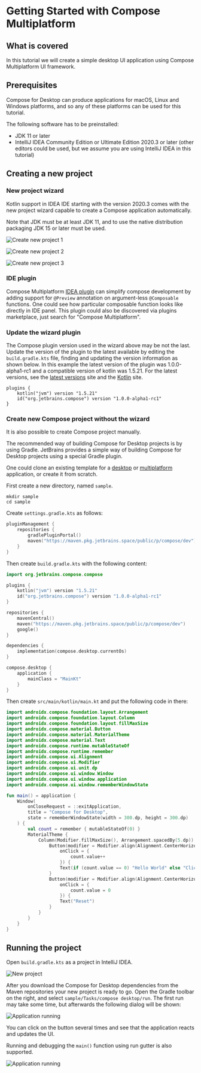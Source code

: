 # Getting Started with Compose Multiplatform

## What is covered

In this tutorial we will create a simple desktop UI application
using Compose Multiplatform UI framework.

## Prerequisites

 Compose for Desktop can produce applications for macOS, Linux and Windows platforms,
and so any of these platforms can be used for this tutorial.

The following software has to be preinstalled:
   * JDK 11 or later
   * IntelliJ IDEA Community Edition or Ultimate Edition 2020.3 or later (other editors could be used, but we assume you are using IntelliJ IDEA in this tutorial)

## Creating a new project

### New project wizard

Kotlin support in IDEA IDE starting with the version 2020.3 comes with the new project wizard
capable to create a Compose application automatically.

Note that JDK must be at least JDK 11, and to use the native distribution
packaging JDK 15 or later must be used.

![Create new project 1](screen3.png)

![Create new project 2](screen4.png)

![Create new project 3](screen5.png)

### IDE plugin

Compose Multiplatform [IDEA plugin](https://plugins.jetbrains.com/plugin/16541-compose-multiplatform-ide-support)
can simplify compose development by adding support for `@Preview` annotation on argument-less
`@Composable` functions. One could see how particular composable function looks like
directly in IDE panel. This plugin could also be discovered via plugins marketplace,
just search for "Compose Multiplatform".

### Update the wizard plugin

The Сompose plugin version used in the wizard above may be not the last. Update the version of the plugin to the latest available by editing the `build.gradle.kts` file, finding and updating the version information as shown below. In this example the latest version of the plugin was 1.0.0-alpha1-rc1 and a compatible version of kotlin was 1.5.21. For the latest versions, see the [latest versions](https://github.com/JetBrains/compose-jb/releases) site and the [Kotlin](https://kotlinlang.org/) site.
```
plugins {
    kotlin("jvm") version "1.5.21"
    id("org.jetbrains.compose") version "1.0.0-alpha1-rc1"
}
```

### Create new Compose project without the wizard

It is also possible to create Compose project manually.

The recommended way of building Compose for Desktop projects is by using Gradle.
JetBrains provides a simple way of building Compose for Desktop projects
using a special Gradle plugin.

One could clone an existing template for a [desktop](https://github.com/JetBrains/compose-jb/tree/master/templates/desktop-template) or
[multiplatform](https://github.com/JetBrains/compose-jb/tree/master/templates/multiplatform-template) application, or create it from scratch.

First create a new directory, named `sample`.
```shell script
mkdir sample
cd sample
```

Create `settings.gradle.kts` as follows:
``` kotlin
pluginManagement {
    repositories {
        gradlePluginPortal()
        maven("https://maven.pkg.jetbrains.space/public/p/compose/dev")
    }
}
```
Then create `build.gradle.kts` with the following content:
``` kotlin
import org.jetbrains.compose.compose

plugins {
    kotlin("jvm") version "1.5.21"
    id("org.jetbrains.compose") version "1.0.0-alpha1-rc1"
}

repositories {
    mavenCentral()
    maven("https://maven.pkg.jetbrains.space/public/p/compose/dev")
    google()
}

dependencies {
    implementation(compose.desktop.currentOs)
}

compose.desktop {
    application {
        mainClass = "MainKt"
    }
}
```
Then create `src/main/kotlin/main.kt` and put the following code in there:
```kotlin
import androidx.compose.foundation.layout.Arrangement
import androidx.compose.foundation.layout.Column
import androidx.compose.foundation.layout.fillMaxSize
import androidx.compose.material.Button
import androidx.compose.material.MaterialTheme
import androidx.compose.material.Text
import androidx.compose.runtime.mutableStateOf
import androidx.compose.runtime.remember
import androidx.compose.ui.Alignment
import androidx.compose.ui.Modifier
import androidx.compose.ui.unit.dp
import androidx.compose.ui.window.Window
import androidx.compose.ui.window.application
import androidx.compose.ui.window.rememberWindowState

fun main() = application {
    Window(
        onCloseRequest = ::exitApplication,
        title = "Compose for Desktop",
        state = rememberWindowState(width = 300.dp, height = 300.dp)
    ) {
        val count = remember { mutableStateOf(0) }
        MaterialTheme {
            Column(Modifier.fillMaxSize(), Arrangement.spacedBy(5.dp)) {
                Button(modifier = Modifier.align(Alignment.CenterHorizontally),
                    onClick = {
                        count.value++
                    }) {
                    Text(if (count.value == 0) "Hello World" else "Clicked ${count.value}!")
                }
                Button(modifier = Modifier.align(Alignment.CenterHorizontally),
                    onClick = {
                        count.value = 0
                    }) {
                    Text("Reset")
                }
            }
        }
    }
}
```
## Running the project

Open `build.gradle.kts` as a project in IntelliJ IDEA.

![New project](screen1.png)

After you download the Compose for Desktop dependencies from the Maven repositories your new project is ready
to go. Open the Gradle toolbar on the right, and select `sample/Tasks/compose desktop/run`.
The first run may take some time, but afterwards the following dialog will be shown:

![Application running](screen2.gif)

You can click on the button several times and see that the application reacts and
updates the UI.

Running and debugging the `main()` function using run gutter is also supported.

![Application running](screen6.png)